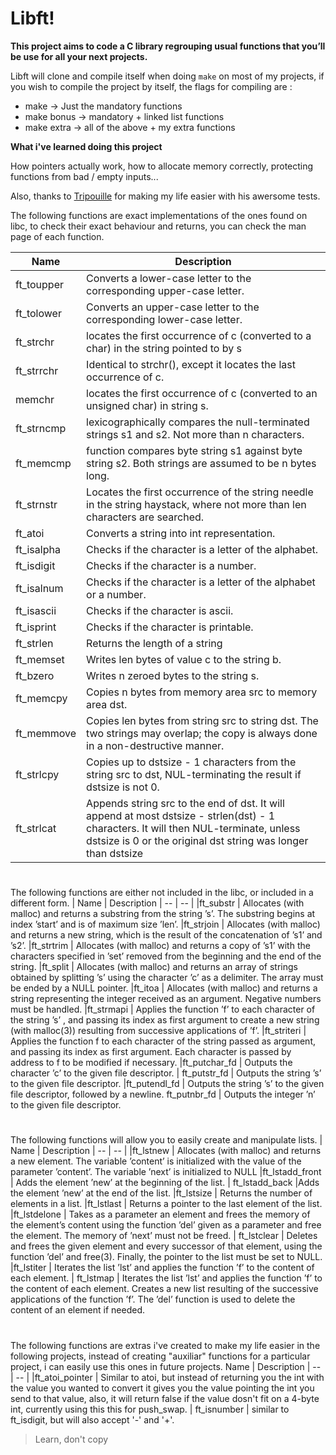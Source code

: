 # Libft!

**This project aims to code a C library regrouping usual functions that you’ll be use for all your next projects.** 

Libft will clone and compile itself when doing `make` on most of my projects, if you wish to compile the project by itself, the flags for compiling are :

 - make -> Just the mandatory functions
 - make bonus -> mandatory + linked list functions
 - make extra -> all of the above + my extra functions

 **What i've learned doing this project**
 
 How pointers actually work, how to allocate memory correctly, protecting functions from bad / empty inputs...

Also, thanks to [Tripouille](https://github.com/Tripouille/libftTester) for making my life easier with his awersome tests.
 
The following functions are exact implementations of the ones found on libc, to check their exact behaviour and returns, you can check the man page of each function.

|  Name | Description
| -- | -- |
ft_toupper | Converts a lower-case letter to the corresponding upper-case letter. | a
ft_tolower | Converts an upper-case letter to the corresponding lower-case letter.
ft_strchr | locates the first occurrence of c (converted to a char) in the string pointed to by s
ft_strrchr | Identical to strchr(), except it locates the last occurrence of c.
memchr | locates the first occurrence of c (converted to an unsigned char) in string s.
ft_strncmp | lexicographically compares the null-terminated strings s1 and s2. Not more than n characters.
ft_memcmp | function compares byte string s1 against byte string s2.  Both strings are assumed to be n bytes long.
ft_strnstr | Locates the first occurrence of the string needle in the string haystack, where not more than len characters are searched.
ft_atoi | Converts a string into int representation.
ft_isalpha | Checks if the character is a letter of the alphabet.
ft_isdigit | Checks if the character is a number.
ft_isalnum | Checks if the character is a letter of the alphabet or a number.
ft_isascii | Checks if the character is ascii.
ft_isprint | Checks if the character is printable.
ft_strlen | Returns the length of a string
ft_memset | Writes len bytes of value c to the string b.
ft_bzero | Writes n zeroed bytes to the string s.
ft_memcpy | Copies n bytes from memory area src to memory area dst.
ft_memmove | Copies len bytes from string src to string dst.  The two strings may overlap; the copy is always done in a non-destructive manner.
ft_strlcpy | Copies up to dstsize - 1 characters from the string src to dst, NUL-terminating the result if dstsize is not 0.
ft_strlcat | Appends string src to the end of dst.  It will append at most dstsize - strlen(dst) - 1 characters.  It will then NUL-terminate, unless dstsize is 0 or the original dst string was longer than dstsize
#
The following functions are either not included in the libc, or included in a different form.
| Name | Description
| -- | -- |
|ft_substr | Allocates (with malloc) and returns a substring from the string ’s’. The substring begins at index ’start’ and is of maximum size ’len’.
|ft_strjoin | Allocates (with malloc) and returns a new string, which is the result of the concatenation of ’s1’ and ’s2’.
|ft_strtrim | Allocates (with malloc) and returns a copy of ’s1’ with the characters specified in ’set’ removed from the beginning and the end of the string.
|ft_split | Allocates (with malloc) and returns an array of strings obtained by splitting ’s’ using the character ’c’ as a delimiter. The array must be ended by a NULL pointer.
|ft_itoa | Allocates (with malloc) and returns a string representing the integer received as an argument. Negative numbers must be handled.
|ft_strmapi | Applies the function ’f’ to each character of the string ’s’ , and passing its index as first argument to create a new string (with malloc(3)) resulting from successive applications of ’f’.
|ft_striteri | Applies the function f to each character of the string passed as argument, and passing its index as first argument. Each character is passed by address to f to be modified if necessary.
|ft_putchar_fd | Outputs the character ’c’ to the given file descriptor.
| ft_putstr_fd | Outputs the string ’s’ to the given file descriptor.
|ft_putendl_fd | Outputs the string ’s’ to the given file descriptor, followed by a newline.
ft_putnbr_fd | Outputs the integer ’n’ to the given file descriptor.
#
The following functions will allow you to easily create and manipulate lists.
| Name | Description
| -- | -- |
|ft_lstnew | Allocates (with malloc) and returns a new element. The variable ’content’ is initialized with the value of the parameter ’content’. The variable ’next’ is initialized to NULL
|ft_lstadd_front | Adds the element ’new’ at the beginning of the list.
| ft_lstadd_back |Adds the element ’new’ at the end of the list.
|ft_lstsize | Returns the number of elements in a list.
|ft_lstlast | Returns a pointer to the last element of the list.
|ft_lstdelone | Takes as a parameter an element and frees the memory of the element’s content using the function ’del’ given as a parameter and free the element. The memory of ’next’ must not be freed.
| ft_lstclear | Deletes and frees the given element and every successor of that element, using the function ’del’ and free(3). Finally, the pointer to the list must be set to NULL.
|ft_lstiter | Iterates the list ’lst’ and applies the function ’f’ to the content of each element.
| ft_lstmap | Iterates the list ’lst’ and applies the function ’f’ to the content of each element. Creates a new list resulting of the successive applications of the function ’f’. The ’del’ function is used to delete the content of an element if needed.
#
The following functions are extras i've created to make my life easier in the following projects, instead of creating "auxiliar" functions for a particular project, i can easily use this ones in future projects.
Name | Description 
| -- | -- |
|ft_atoi_pointer | Similar to atoi, but instead of returning you the int with the value you wanted to convert it gives you the value pointing the int you send to that value, also, it will return false if the value dosn't fit on a 4-byte int, currently using this this for push_swap.
| ft_isnumber | similar to ft_isdigit, but will also accept '-' and '+'.


> Learn, don't copy

